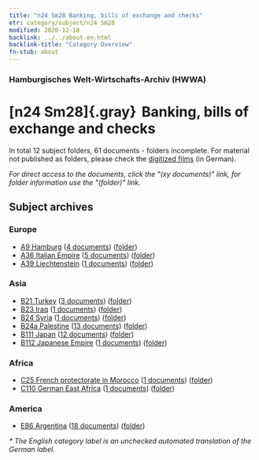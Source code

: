 ```yaml
---
title: "n24 Sm28 Banking, bills of exchange and checks"
etr: category/subject/n24 Sm28
modified: 2020-12-18
backlink: ../../about.en.html
backlink-title: "Category Overview"
fn-stub: about
---
```


### Hamburgisches Welt-Wirtschafts-Archiv (HWWA)
# [n24 Sm28]{.gray}&#8201; Banking, bills of exchange and checks&#160; 





In total 12 subject folders, 61 documents - folders incomplete.
For material not published as folders, please check the [digitized films](/film/h1_sh) (in German).

_For direct access to the documents, click the "(xy documents)" link, for folder information use the "(folder)" link._

## Subject archives



### Europe

- [A9 Hamburg](../../../geo/about.en.html#A9) (<a href="https://dfg-viewer.de/show/?tx_dlf[id]=https://pm20.zbw.eu/mets/sh/1409xx/140905/1453xx/145399/public.mets.en.xml" target="_blank">4 documents</a>) ([folder](http://purl.org/pressemappe20/folder/sh/140905,145399))
- [A36 Italian Empire](../../../geo/about.en.html#A36) (<a href="https://dfg-viewer.de/show/?tx_dlf[id]=https://pm20.zbw.eu/mets/sh/1410xx/141012/1453xx/145399/public.mets.en.xml" target="_blank">5 documents</a>) ([folder](http://purl.org/pressemappe20/folder/sh/141012,145399))
- [A39 Liechtenstein](../../../geo/about.en.html#A39) (<a href="https://dfg-viewer.de/show/?tx_dlf[id]=https://pm20.zbw.eu/mets/sh/1410xx/141016/1453xx/145399/public.mets.en.xml" target="_blank">1 documents</a>) ([folder](http://purl.org/pressemappe20/folder/sh/141016,145399))

### Asia

- [B21 Turkey](../../../geo/about.en.html#B21) (<a href="https://dfg-viewer.de/show/?tx_dlf[id]=https://pm20.zbw.eu/mets/sh/1411xx/141111/1453xx/145399/public.mets.en.xml" target="_blank">3 documents</a>) ([folder](http://purl.org/pressemappe20/folder/sh/141111,145399))
- [B23 Iraq](../../../geo/about.en.html#B23) (<a href="https://dfg-viewer.de/show/?tx_dlf[id]=https://pm20.zbw.eu/mets/sh/1411xx/141113/1453xx/145399/public.mets.en.xml" target="_blank">1 documents</a>) ([folder](http://purl.org/pressemappe20/folder/sh/141113,145399))
- [B24 Syria](../../../geo/about.en.html#B24) (<a href="https://dfg-viewer.de/show/?tx_dlf[id]=https://pm20.zbw.eu/mets/sh/1411xx/141114/1453xx/145399/public.mets.en.xml" target="_blank">1 documents</a>) ([folder](http://purl.org/pressemappe20/folder/sh/141114,145399))
- [B24a Palestine](../../../geo/about.en.html#B24a) (<a href="https://dfg-viewer.de/show/?tx_dlf[id]=https://pm20.zbw.eu/mets/sh/1411xx/141115/1453xx/145399/public.mets.en.xml" target="_blank">13 documents</a>) ([folder](http://purl.org/pressemappe20/folder/sh/141115,145399))
- [B111 Japan](../../../geo/about.en.html#B111) (<a href="https://dfg-viewer.de/show/?tx_dlf[id]=https://pm20.zbw.eu/mets/sh/1412xx/141272/1453xx/145399/public.mets.en.xml" target="_blank">12 documents</a>) ([folder](http://purl.org/pressemappe20/folder/sh/141272,145399))
- [B112 Japanese Empire](../../../geo/about.en.html#B112) (<a href="https://dfg-viewer.de/show/?tx_dlf[id]=https://pm20.zbw.eu/mets/sh/1412xx/141273/1453xx/145399/public.mets.en.xml" target="_blank">1 documents</a>) ([folder](http://purl.org/pressemappe20/folder/sh/141273,145399))

### Africa

- [C25 French protectorate in Morocco](../../../geo/about.en.html#C25) (<a href="https://dfg-viewer.de/show/?tx_dlf[id]=https://pm20.zbw.eu/mets/sh/1413xx/141358/1453xx/145399/public.mets.en.xml" target="_blank">1 documents</a>) ([folder](http://purl.org/pressemappe20/folder/sh/141358,145399))
- [C110 German East Africa](../../../geo/about.en.html#C110) (<a href="https://dfg-viewer.de/show/?tx_dlf[id]=https://pm20.zbw.eu/mets/sh/1414xx/141471/1453xx/145399/public.mets.en.xml" target="_blank">1 documents</a>) ([folder](http://purl.org/pressemappe20/folder/sh/141471,145399))

### America

- [E86 Argentina](../../../geo/about.en.html#E86) (<a href="https://dfg-viewer.de/show/?tx_dlf[id]=https://pm20.zbw.eu/mets/sh/1416xx/141692/1453xx/145399/public.mets.en.xml" target="_blank">18 documents</a>) ([folder](http://purl.org/pressemappe20/folder/sh/141692,145399))


_* The English category label is an unchecked automated translation of the German label._

